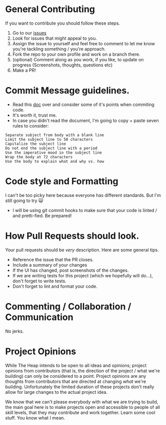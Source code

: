 # General Contributing
If you want to contribute you should follow these steps.

1. Go to our [issues](https://github.com/the-heap/beacon/issues/)
2. Look for issues that might appeal to you.
3. Assign the issue to yourself and feel free to comment to let me know you're tackling something / you're approach.
4. Fork the repo to your own profile and work on a branch there.
5. (optional) Comment along as you work, if you like, to update on progress (Screenshots, thoughts, questions etc)
6. Make a PR!

# Commit Message guidelines.

- Read this [doc](https://chris.beams.io/posts/git-commit/) over and consider some of it's points when commiting code.
- It's worth it, trust me.
- In case you didn't read the document, I'm going to copy + paste seven rules to consider:

```
Separate subject from body with a blank line
Limit the subject line to 50 characters
Capitalize the subject line
Do not end the subject line with a period
Use the imperative mood in the subject line
Wrap the body at 72 characters
Use the body to explain what and why vs. how
```


# Code style and Formatting
I can't be too picky here because everyone has different standards. But I'm still going to try 🙀
- I will be using git commit hooks to make sure that your code is linted / and pretti-fied. Be prepared!

# How Pull Requests should look.

Your pull requests should be _very_ description. Here are some general tips.
- Reference the issue that the PR closes.
- Include a summary of your changes
- If the UI has changed, post screenshots of the changes.
- If we are writing tests for this project (which we hopefully will do...), don't forget to write tests.
- Don't forget to lint and format your code.


# Commenting / Collaboration / Communication

No jerks.

# Project Opinions

While The Heap intends to be open to all ideas and opinions; project opinions from contributors (that is, the direction of the project / what we're building) can only be considered to a point. Project opinions are any thoughts from contributors that are directed at changing _what_ we're building. Unfortunately the limited duration of these projects don't really allow for large  changes to the actual project idea.

We know that we can't please everybody with what we are trying to build, the main goal here is to make projects open and accessible to people of all skill levels, that they may contribute and work together. Learn some cool stuff. You know what I mean.